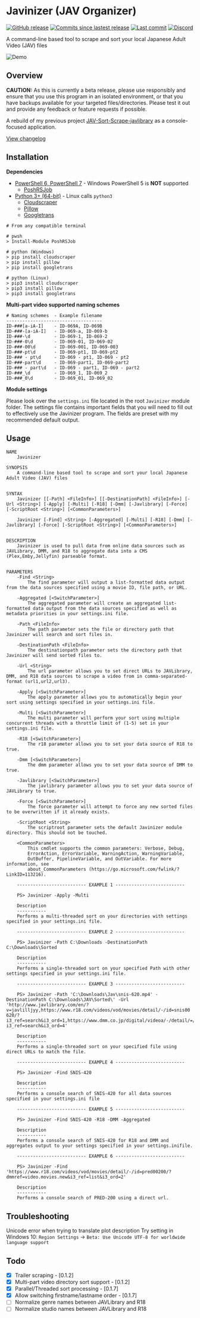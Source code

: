 # Javinizer (JAV Organizer)
[![GitHub release](https://img.shields.io/github/v/release/jvlflame/Javinizer?include_prereleases&style=flat-square)](https://github.com/jvlflame/Javinizer/releases)
[![Commits since lastest release](https://img.shields.io/github/commits-since/jvlflame/Javinizer/latest?style=flat-square)](#)
[![Last commit](https://img.shields.io/github/last-commit/jvlflame/Javinizer?style=flat-square)](https://github.com/jvlflame/Javinizer/commits/master)
[![Discord](https://img.shields.io/discord/608449512352120834?style=flat-square)](https://discord.gg/K2Yjevk)

A command-line based tool to scrape and sort your local Japanese Adult Video (JAV) files

![Demo](demo.gif)

## Overview

**CAUTION:** As this is currently a beta release, please use responsibly and ensure that you use this program in an isolated environment, or that you have backups available for your targeted files/directories.
Please test it out and provide any feedback or feature requests if possible.

A rebuild of my previous project [JAV-Sort-Scrape-javlibrary](https://github.com/jvlflame/JAV-Sort-Scrape-javlibrary) as a console-focused application.


[View changelog](./CHANGELOG.md)

## Installation

**Dependencies**

- [PowerShell 6, PowerShell 7](https://github.com/PowerShell/PowerShell) - Windows PowerShell 5 is **NOT** supported
    - [PoshRSJob](https://github.com/proxb/PoshRSJob)
- [Python 3+ (64-bit)](https://www.python.org/downloads/) - Linux calls `python3`
    - [Cloudscraper](https://pypi.org/project/cloudscraper/)
    - [Pillow](https://pypi.org/project/Pillow/)
    - [Googletrans](https://pypi.org/project/googletrans/)

```
# From any compatible terminal

# pwsh
> Install-Module PoshRSJob

# python (Windows)
> pip install cloudscraper
> pip install pillow
> pip install googletrans

# python (Linux)
> pip3 install cloudscraper
> pip3 install pillow
> pip3 install googletrans
```

**Multi-part video supported naming schemes**

```
# Naming schemes  - Example filename
------------------------------------
ID-###[a-iA-I]    - ID-069A, ID-069B
ID-###-[a-iA-I]   - ID-069-a, ID-069-b
ID-###-\d         - ID-069-1, ID-069-2
ID-###-0\d        - ID-069-01, ID-069-02
ID-###-00\d       - ID-069-001, ID-069-003
ID-###-pt\d       - ID-069-pt1, ID-069-pt2
ID-### - pt\d     - ID-069 - pt1, ID-069 - pt2
ID-###-part\d     - ID-069-part1, ID-069-part2
ID-### - part\d   - ID-069 - part1, ID-069 - part2
ID-###_\d         - ID-069_1, ID-069_2
ID-###_0\d        - ID-069_01, ID-069_02
```

**Module settings**

Please look over the `settings.ini` file located in the root `Javinizer` module folder. The settings file contains important fields that you will need to fill out to effectively use the Javinizer program.
The fields are preset with my recommended default output.

## Usage

```
NAME
    Javinizer

SYNOPSIS
    A command-line based tool to scrape and sort your local Japanese Adult Video (JAV) files


SYNTAX
    Javinizer [[-Path] <FileInfo>] [[-DestinationPath] <FileInfo>] [-Url <String>] [-Apply] [-Multi] [-R18] [-Dmm] [-Javlibrary] [-Force] [-ScriptRoot <String>] [<CommonParameters>]

    Javinizer [-Find] <String> [-Aggregated] [-Multi] [-R18] [-Dmm] [-Javlibrary] [-Force] [-ScriptRoot <String>] [<CommonParameters>]


DESCRIPTION
    Javinizer is used to pull data from online data sources such as JAVLibrary, DMM, and R18 to aggregate data into a CMS (Plex,Emby,Jellyfin) parseable format.


PARAMETERS
    -Find <String>
        The find parameter will output a list-formatted data output from the data sources specified using a movie ID, file path, or URL.

    -Aggregated [<SwitchParameter>]
        The aggregated parameter will create an aggregated list-formatted data output from the data sources specified as well as metadata priorities in your settings.ini file.

    -Path <FileInfo>
        The path parameter sets the file or directory path that Javinizer will search and sort files in.

    -DestinationPath <FileInfo>
        The destinationpath parameter sets the directory path that Javinizer will send sorted files to.

    -Url <String>
        The url parameter allows you to set direct URLs to JAVLibrary, DMM, and R18 data sources to scrape a video from in comma-separated-format (url1,url2,url3).

    -Apply [<SwitchParameter>]
        The apply parameter allows you to automatically begin your sort using settings specified in your settings.ini file.

    -Multi [<SwitchParameter>]
        The multi parameter will perform your sort using multiple concurrent threads with a throttle limit of (1-5) set in your settings.ini file.

    -R18 [<SwitchParameter>]
        The r18 parameter allows you to set your data source of R18 to true.

    -Dmm [<SwitchParameter>]
        The dmm parameter allows you to set your data source of DMM to true.

    -Javlibrary [<SwitchParameter>]
        The javlibrary parameter allows you to set your data source of JAVLibrary to true.

    -Force [<SwitchParameter>]
        The force parameter will attempt to force any new sorted files to be overwritten if it already exists.

    -ScriptRoot <String>
        The scriptroot parameter sets the default Javinizer module directory. This should not be touched.

    <CommonParameters>
        This cmdlet supports the common parameters: Verbose, Debug,
        ErrorAction, ErrorVariable, WarningAction, WarningVariable,
        OutBuffer, PipelineVariable, and OutVariable. For more information, see
        about_CommonParameters (https://go.microsoft.com/fwlink/?LinkID=113216).

    -------------------------- EXAMPLE 1 --------------------------

    PS> Javinizer -Apply -Multi

    Description
    -----------
    Performs a multi-threaded sort on your directories with settings specified in your settings.ini file.

    -------------------------- EXAMPLE 2 --------------------------

    PS> Javinizer -Path C:\Downloads -DestinationPath C:\Downloads\Sorted

    Description
    -----------
    Performs a single-threaded sort on your specified Path with other settings specified in your settings.ini file.

    -------------------------- EXAMPLE 3 --------------------------

    PS> Javinizer -Path 'C:\Downloads\Jav\snis-620.mp4' -DestinationPath C:\Downloads\JAV\Sorted\' -Url 'http://www.javlibrary.com/en/?v=javlilljyy,https://www.r18.com/videos/vod/movies/detail/-/id=snis00     620/?i3_ref=search&i3_ord=1,https://www.dmm.co.jp/digital/videoa/-/detail/=/cid=snis00620/?i3_ref=search&i3_ord=4'

    Description
    -----------
    Performs a single-threaded sort on your specified file using direct URLs to match the file.

    -------------------------- EXAMPLE 4 --------------------------

    PS> Javinizer -Find SNIS-420

    Description
    -----------
    Performs a console search of SNIS-420 for all data sources specified in your settings.ini file

    -------------------------- EXAMPLE 5 --------------------------

    PS> Javinizer -Find SNIS-420 -R18 -DMM -Aggregated

    Description
    -----------
    Performs a console search of SNIS-420 for R18 and DMM and aggregates output to your settings specified in your settings.inifile.

    -------------------------- EXAMPLE 6 --------------------------

    PS> Javinizer -Find 'https://www.r18.com/videos/vod/movies/detail/-/id=pred00200/?dmmref=video.movies.new&i3_ref=list&i3_ord=2'

    Description
    -----------
    Performs a console search of PRED-200 using a direct url.
```
## Troubleshooting

Unicode error when trying to translate plot description
Try setting in Windows 10: `Region Settings` -> `Beta: Use Unicode UTF-8 for worldwide language support`



## Todo
- [x] Trailer scraping - [0.1.2]
- [x] Multi-part video directory sort support - [0.1.2]
- [x] Parallel/Threaded sort processing - [0.1.7]
- [x] Allow switching firstname/lastname order - [0.1.7]
- [ ] Normalize genre names between JAVLibrary and R18
- [ ] Normalize studio names between JAVLibrary and R18
